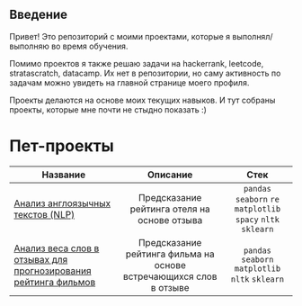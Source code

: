 ## Введение
Привет! Это репозиторий с моими проектами, которые я выполнял/выполняю во время обучения. 

Помимо проектов я также решаю задачи на hackerrank, leetcode, stratascratch, datacamp. Их нет в репозитории, но саму активность по задачам можно увидеть на главной странице моего профиля.

Проекты делаются на основе моих текущих навыков. И тут собраны проекты, которые мне почти не стыдно показать :)

# Пет-проекты
Название|Описание | Стек
-----------|:-------:|:--------: 
[Анализ англоязычных текстов (NLP)](https://github.com/MetAtDown/Projects/tree/main/%D0%90%D0%BD%D0%B0%D0%BB%D0%B8%D0%B7%20%D0%B0%D0%BD%D0%B3%D0%BB%D0%BE%D1%8F%D0%B7%D1%8B%D1%87%D0%BD%D1%8B%D1%85%20%D1%82%D0%B5%D0%BA%D1%81%D1%82%D0%BE%D0%B2%20(NLP))| Предсказание рейтинга отеля на основе отзыва | `pandas` `seaborn` `re` `matplotlib` `spacy` `nltk` `sklearn`
[Анализ веса слов в отзывах для прогнозирования рейтинга фильмов](https://github.com/MetAtDown/Projects/tree/main/%D0%90%D0%BD%D0%B0%D0%BB%D0%B8%D0%B7%20%D0%B2%D0%B5%D1%81%D0%B0%20%D1%81%D0%BB%D0%BE%D0%B2%20%D0%B2%20%D0%BE%D1%82%D0%B7%D1%8B%D0%B2%D0%B0%D1%85%20%D0%B4%D0%BB%D1%8F%20%D0%BF%D1%80%D0%BE%D0%B3%D0%BD%D0%BE%D0%B7%D0%B8%D1%80%D0%BE%D0%B2%D0%B0%D0%BD%D0%B8%D1%8F%20%D1%80%D0%B5%D0%B9%D1%82%D0%B8%D0%BD%D0%B3%D0%B0%20%D1%84%D0%B8%D0%BB%D1%8C%D0%BC%D0%BE%D0%B2)| Предсказание рейтинга фильма на основе встречающихся слов в отзыве | `pandas` `seaborn` `matplotlib` `nltk` `sklearn`

